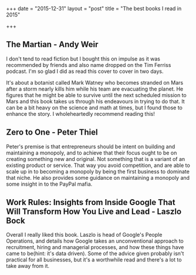 +++
date = "2015-12-31"
layout = "post"
title = "The best books I read in 2015"

+++

## The Martian - Andy Weir

I don't tend to read fiction but I bought this on impulse as it was recommended by friends and also name dropped on the Tim Ferriss podcast. I'm so glad I did as read this cover to cover in two days.

It's about a botanist called Mark Watney who becomes stranded on Mars after a storm nearly kills him while his team are evacuating the planet. He figures that he might be able to survive until the next scheduled mission to Mars and this book takes us through his endeavours in trying to do that. It can be a bit heavy on the science and math at times, but I found those to enhance the story. I wholeheartedly recommend reading this!

## Zero to One - Peter Thiel

Peter's premise is that entrepreneurs should be intent on building and maintaining a monopoly, and to achieve that their focus ought to be on creating something new and original. Not something that is a variant of an existing product or service. That way you avoid competition, and are able to scale up in to becoming a monopoly by being the first business to dominate that niche. He also provides some guidance on maintaining a monopoly and some insight in to the PayPal mafia.

## Work Rules: Insights from Inside Google That Will Transform How You Live and Lead - Laszlo Bock

Overall I really liked this book. Laszlo is head of Google's People Operations, and details how Google takes an unconventional approach to recruitment, hiring and managerial processes, and how these things have came to be(hint: it's data driven). Some of the advice given probably isn't practical for all businesses, but it's a worthwhile read and there's a lot to take away from it.


